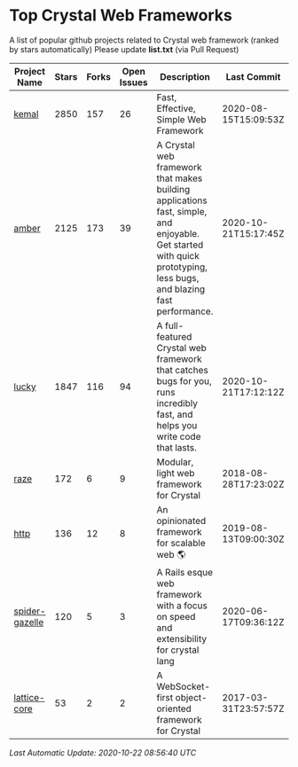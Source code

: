 # Top Crystal Web Frameworks

A list of popular github projects related to Crystal web framework (ranked by stars automatically)
Please update **list.txt** (via Pull Request)

| Project Name | Stars | Forks | Open Issues | Description | Last Commit |
| ------------ | ----- | ----- | ----------- | ----------- | ----------- |
| [kemal](https://github.com/kemalcr/kemal) |2850|157|26|Fast, Effective, Simple Web Framework|2020-08-15T15:09:53Z|
| [amber](https://github.com/amberframework/amber) |2125|173|39|A Crystal web framework that makes building applications fast, simple, and enjoyable. Get started with quick prototyping, less bugs, and blazing fast performance.|2020-10-21T15:17:45Z|
| [lucky](https://github.com/luckyframework/lucky) |1847|116|94|A full-featured Crystal web framework that catches bugs for you, runs incredibly fast, and helps you write code that lasts.|2020-10-21T17:12:12Z|
| [raze](https://github.com/samueleaton/raze) |172|6|9|Modular, light web framework for Crystal|2018-08-28T17:23:02Z|
| [http](https://github.com/onyxframework/http) |136|12|8|An opinionated framework for scalable web 🌎|2019-08-13T09:00:30Z|
| [spider-gazelle](https://github.com/spider-gazelle/spider-gazelle) |120|5|3|A Rails esque web framework with a focus on speed and extensibility for crystal lang|2020-06-17T09:36:12Z|
| [lattice-core](https://github.com/jasonl99/lattice-core) |53|2|2|A WebSocket-first object-oriented framework for Crystal|2017-03-31T23:57:57Z|

*Last Automatic Update: 2020-10-22 08:56:40 UTC*